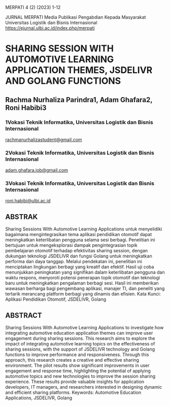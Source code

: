MERPATI 4 (2) (2023) 1-12

JURNAL MERPATI
Media Publikasi Pengabdian Kepada Masyarakat Universitas Logistik dan Bisnis Internasional
https://ejurnal.ulbi.ac.id/index.php/merpati 

# SHARING SESSION WITH AUTOMOTIVE LEARNING APPLICATION THEMES, JSDELIVR AND GOLANG FUNCTIONS

## Rachma Nurhaliza Parindra1, Adam Ghafara2, Roni Habibi3

### 1Vokasi Teknik Informatika, Universitas Logistik dan Bisnis Internasional
rachmanurhalizastudent@gmail.com
### 2Vokasi Teknik Informatika, Universitas Logistik dan Bisnis Internasional
adam.ghafara.job@gmail.com
### 3Vokasi Teknik Informatika, Universitas Logistik dan Bisnis Internasional
roni.habibi@ulbi.ac.id

## ABSTRAK
Sharing Sessions With Automotive Learning Applications untuk menyelidiki bagaimana mengintegrasikan tema aplikasi pendidikan otomotif dapat meningkatkan keterlibatan pengguna selama sesi berbagi. Penelitian ini bertujuan untuk mengeksplorasi dampak pengintegrasian topik pembelajaran otomotif terhadap efektivitas sharing session, dengan dukungan teknologi JSDELIVR dan fungsi Golang untuk meningkatkan performa dan daya tanggap. Melalui pendekatan ini, penelitian ini menciptakan lingkungan berbagi yang kreatif dan efektif. Hasil uji coba menunjukkan peningkatan yang signifikan dalam keterlibatan pengguna dan waktu respons, menyoroti potensi penerapan topik otomotif dan teknologi baru untuk meningkatkan pengalaman berbagi sesi. Hasil ini memberikan wawasan berharga bagi pengembang aplikasi, manajer TI, dan peneliti yang tertarik  merancang platform berbagi yang dinamis dan efisien.
Kata Kunci: Aplikasi Pendidikan Otomotif, JSDELIVR, Golang

## ABSTRACT
Sharing Sessions With Automotive Learning Applications to investigate how integrating automotive education application themes can improve user engagement during sharing sessions. This research aims to explore the impact of integrating automotive learning topics on the effectiveness of sharing sessions, with the support of JSDELIVR technology and Golang functions to improve performance and responsiveness. Through this approach, this research creates a creative and effective sharing environment. The pilot results show significant improvements in user engagement and response time, highlighting the potential of applying automotive topics and new technologies to improve the session sharing experience. These results provide valuable insights for application developers, IT managers, and researchers interested in designing dynamic and efficient sharing platforms.
Keywords: Automotive Education Applications, JSDELIVR, Golang

